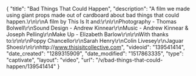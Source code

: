 {
    "title": "Bad Things That Could Happen",
    "description": "A film we made using giant props made out of cardboard about bad things that could happen.\r\n\r\nA film by This Is It and:\r\n\r\nPhotography - Thomas Bolwell\r\nSound Design - Andrew Kinnear\r\nMusic - Andrew Kinnear & Joseph Pelling\r\nMake Up - Elizabeth Barlow\r\n\r\nWith thanks to:\r\n\r\nPoppy Chancellor\r\nSarah Henry\r\nColin Livesey\r\nJaguar Shoes\r\n\r\nhttp:\/\/www.thisisitcollective.com",
    "videoid": "139541414",
    "date_created": "1289315909",
    "date_modified": "1517863335",
    "type": "captivate",
    "layout": "video",
    "url": "\/v\/bad-things-that-could-happen\/139541414"
}